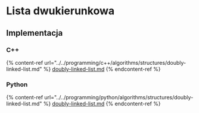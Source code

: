 # Lista dwukierunkowa

## Implementacja

### C++

{% content-ref url="../../programming/c++/algorithms/structures/doubly-linked-list.md" %}
[doubly-linked-list.md](../../programming/c++/algorithms/structures/doubly-linked-list.md)
{% endcontent-ref %}

### Python

{% content-ref url="../../programming/python/algorithms/structures/doubly-linked-list.md" %}
[doubly-linked-list.md](../../programming/python/algorithms/structures/doubly-linked-list.md)
{% endcontent-ref %}
